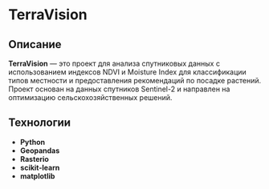 # **TerraVision**

## Описание

**TerraVision** — это проект для анализа спутниковых данных с использованием индексов NDVI и Moisture Index для классификации типов местности и предоставления рекомендаций по посадке растений. Проект основан на данных спутников Sentinel-2 и направлен на оптимизацию сельскохозяйственных решений.

## Технологии

- **Python**
- **Geopandas**
- **Rasterio**
- **scikit-learn**
- **matplotlib**
